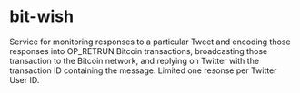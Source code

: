 # bit-wish

Service for monitoring responses to a particular Tweet and encoding those responses into OP_RETRUN Bitcoin transactions, broadcasting those transaction to the Bitcoin network, and replying on Twitter with the transaction ID containing the message. Limited one resonse per Twitter User ID.
